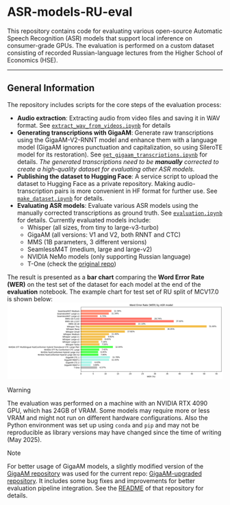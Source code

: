 # ASR-models-RU-eval

This repository contains code for evaluating various open-source Automatic Speech Recognition (ASR) models that support local inference on consumer-grade GPUs. The evaluation is performed on a custom dataset consisting of recorded Russian-language lectures from the Higher School of Economics (HSE).

---

## General Information

The repository includes scripts for the core steps of the evaluation process:

- **Audio extraction**: Extracting audio from video files and saving it in WAV format. See [`extract_wav_from_videos.ipynb`](./extract_wav_from_videos.ipynb) for details
- **Generating transcriptions with GigaAM**: Generate raw transcriptions using the GigaAM-V2-RNNT model and enhance them with a language model (GigaAM ignores punctuation and capitalization, so using SileroTE model for its restoration). See [`get_gigaam_transcriptions.ipynb`](./get_gigaam_transcriptions.ipynb) for details. _The generated transcriptions need to be **manually** corrected to create a high-quality dataset for evaluating other ASR models._
- **Publishing the dataset to Hugging Face**: A service script to upload the dataset to Hugging Face as a private repository. Making audio-transcription pairs is more convenient in HF format for further use. See [`make_dataset.ipynb`](./make_dataset.ipynb) for details.
- **Evaluating ASR models**: Evaluate various ASR models using the manually corrected transcriptions as ground truth. See [`evaluation.ipynb`](./evaluation.ipynb) for details. Currently evaluated models include:
  - Whisper (all sizes, from tiny to large-v3-turbo)
  - GigaAM (all versions: V1 and V2, both RNNT and CTC)
  - MMS (1B parameters, 3 different versions)
  - SeamlessM4T (medium, large and large-v2)
  - NVIDIA NeMo models (only supporting Russian language)
  - T-One (check the [original repo](https://github.com/voicekit-team/T-one))

The result is presented as a **bar chart** comparing the **Word Error Rate (WER)** on the test set of the dataset for each model at the end of the **evaluation** notebook. The example chart for test set of RU split of MCV17.0 is shown below:
![Example WER Comparison Chart](./example_wer_chart.png)

> [!Warning]
> The evaluation was performed on a machine with an NVIDIA RTX 4090 GPU, which has 24GB of VRAM. Some models may require more or less VRAM and might not run on different hardware configurations. Also the Python environment was set up using `conda` and `pip` and may not be reproducible as library versions may have changed since the time of writing (May 2025).

> [!Note]
> For better usage of GigaAM models, a slightly modified version of the [GigaAM repository](https://github.com/salute-developers/GigaAM) was used for the current repo: [GigaAM-upgraded repository](https://github.com/KalininVD/GigaAM-upgraded). It includes some bug fixes and improvements for better evaluation pipeline integration. See the [README](https://github.com/KalininVD/GigaAM-upgraded/blob/main/README.md) of that repository for details.